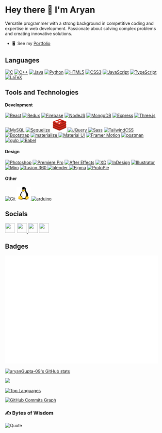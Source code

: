 Hey there 👋 I'm Aryan
============================

Versatile programmer with a strong background in competitive coding and expertise in web development. Passionate about solving complex problems and creating innovative solutions.

* 🖥️  See my [Portfolio](https://aryangupta09.netlify.app/)

## Languages

<p align="left">
<a href="https://docs.microsoft.com/en-us/cpp/?view=msvc-170" target="_blank" rel="noreferrer"><img src="https://upload.wikimedia.org/wikipedia/commons/1/18/C_Programming_Language.svg" width="45" height="45" alt="C" /></a>
<a href="https://docs.microsoft.com/en-us/cpp/?view=msvc-170" target="_blank" rel="noreferrer"><img src="https://upload.wikimedia.org/wikipedia/commons/1/18/ISO_C%2B%2B_Logo.svg" width="45" height="45" alt="C++" /></a>
<a href="https://www.oracle.com/java/" target="_blank" rel="noreferrer"><img src="https://raw.githubusercontent.com/danielcranney/readme-generator/main/public/icons/skills/java-colored.svg" width="45" height="45" alt="Java" /></a>
<a href="https://www.python.org/" target="_blank" rel="noreferrer"><img src="https://raw.githubusercontent.com/danielcranney/readme-generator/main/public/icons/skills/python-colored.svg" width="45" height="45" alt="Python" /></a>
<a href="https://developer.mozilla.org/en-US/docs/Glossary/HTML5" target="_blank" rel="noreferrer"><img src="https://raw.githubusercontent.com/danielcranney/readme-generator/main/public/icons/skills/html5-colored.svg" width="45" height="45" alt="HTML5" /></a>
<a href="https://www.w3.org/TR/CSS/#css" target="_blank" rel="noreferrer"><img src="https://raw.githubusercontent.com/danielcranney/readme-generator/main/public/icons/skills/css3-colored.svg" width="45" height="45" alt="CSS3" /></a>
<a href="https://developer.mozilla.org/en-US/docs/Web/JavaScript" target="_blank" rel="noreferrer"><img src="https://raw.githubusercontent.com/danielcranney/readme-generator/main/public/icons/skills/javascript-colored.svg" width="45" height="45" alt="JavaScript" /></a>
<a href="https://www.typescriptlang.org/" target="_blank" rel="noreferrer"><img src="https://raw.githubusercontent.com/danielcranney/readme-generator/main/public/icons/skills/typescript-colored.svg" width="45" height="45" alt="TypeScript" /></a>
<a href="https://www.latex-project.org/" target="_blank" rel="noreferrer"><img src="https://static-00.iconduck.com/assets.00/latex-icon-2014x2048-wyowdlpa.png" width="45" height="45" alt="LaTeX" /></a>
</p>

## Tools and Technologies

#### Development

<p align="left">
<a href="https://reactjs.org/" target="_blank" rel="noreferrer"><img src="https://raw.githubusercontent.com/danielcranney/readme-generator/main/public/icons/skills/react-colored.svg" width="45" height="45" alt="React" /></a>
<a href="https://redux.js.org/" target="_blank" rel="noreferrer"><img src="https://raw.githubusercontent.com/danielcranney/readme-generator/main/public/icons/skills/redux-colored.svg" width="45" height="45" alt="Redux" /></a>
<a href="https://firebase.google.com/" target="_blank" rel="noreferrer"><img src="https://upload.wikimedia.org/wikipedia/commons/4/46/Touchicon-180.png" width="45" height="45" alt="Firebase" /></a>
<a href="https://nodejs.org/en/" target="_blank" rel="noreferrer"><img src="https://raw.githubusercontent.com/danielcranney/readme-generator/main/public/icons/skills/nodejs-colored.svg" width="45" height="45" alt="NodeJS" /></a>
<a href="https://www.mongodb.com/" target="_blank" rel="noreferrer"><img src="https://raw.githubusercontent.com/danielcranney/readme-generator/main/public/icons/skills/mongodb-colored.svg" width="45" height="45" alt="MongoDB" /></a>
<a href="https://expressjs.com/" target="_blank" rel="noreferrer"><img src="https://raw.githubusercontent.com/danielcranney/readme-generator/main/public/icons/skills/express-dark.svg" width="45" height="45" alt="Express" /></a>
<a href="https://threejs.org/" target="_blank" rel="noreferrer"><img src="https://global.discourse-cdn.com/standard17/uploads/threejs/original/2X/e/e4f86d2200d2d35c30f7b1494e96b9595ebc2751.png" width="45" height="45" alt="Three.js" /></a>
<a href="https://www.mysql.com/" target="_blank" rel="noreferrer"><img src="https://raw.githubusercontent.com/danielcranney/readme-generator/main/public/icons/skills/mysql-colored.svg" width="45" height="45" alt="MySQL" /></a>
<a href="https://sequelize.org/" target="_blank" rel="noreferrer"><img src="https://user-images.githubusercontent.com/97445947/268622758-f42dab55-46e4-4b08-ab45-9ac245d03eb3.png" width="45" height="50" alt="Sequelize" /></a>&nbsp;
<a href="https://redis.io" target="_blank" rel="noreferrer"> <img src="https://raw.githubusercontent.com/devicons/devicon/master/icons/redis/redis-original.svg" alt="redis" width="45" height="45"/> </a>
<a href="https://jquery.com/" target="_blank" rel="noreferrer"><img src="https://raw.githubusercontent.com/danielcranney/readme-generator/main/public/icons/skills/jquery-colored.svg" width="45" height="45" alt="JQuery" /></a>
<a href="https://sass-lang.com/" target="_blank" rel="noreferrer"><img src="https://raw.githubusercontent.com/danielcranney/readme-generator/main/public/icons/skills/sass-colored.svg" width="45" height="45" alt="Sass" /></a>
<a href="https://tailwindcss.com/" target="_blank" rel="noreferrer"><img src="https://raw.githubusercontent.com/danielcranney/readme-generator/main/public/icons/skills/tailwindcss-colored.svg" width="45" height="45" alt="TailwindCSS" /></a>
<a href="https://getbootstrap.com/" target="_blank" rel="noreferrer"><img src="https://raw.githubusercontent.com/danielcranney/readme-generator/main/public/icons/skills/bootstrap-colored.svg" width="45" height="45" alt="Bootstrap" /></a>
<a href="https://materializecss.com/" target="_blank" rel="noreferrer"> <img src="https://raw.githubusercontent.com/prplx/svg-logos/5585531d45d294869c4eaab4d7cf2e9c167710a9/svg/materialize.svg" alt="materialize" width="45" height="45"/> </a>
<a href="https://mui.com/" target="_blank" rel="noreferrer"><img src="https://raw.githubusercontent.com/danielcranney/readme-generator/main/public/icons/skills/materialui-colored.svg" width="45" height="45" alt="Material UI" /></a>
<a href="https://www.framer.com/motion/" target="_blank" rel="noreferrer"><img src="https://camo.githubusercontent.com/179d66ab2b0321726c88a586c4ad38802e7113a3c98c6fd3f0156c01c98cfd14/68747470733a2f2f6672616d657275736572636f6e74656e742e636f6d2f696d616765732f34386861395a52396f5a51475136675a38595566456c50335430412e706e67" width="45" height="45" alt="Framer Motion" /></a>
<a href="https://postman.com" target="_blank" rel="noreferrer"> <img src="https://www.vectorlogo.zone/logos/getpostman/getpostman-icon.svg" alt="postman" width="45" height="45"/> </a>
<a href="https://gulpjs.com" target="_blank" rel="noreferrer"> <img src="https://raw.githubusercontent.com/gulpjs/artwork/master/gulp-2x.png" alt="gulp" width="20" height="45"/> </a>
<a href="https://babeljs.io/" target="_blank" rel="noreferrer"><img src="https://upload.wikimedia.org/wikipedia/commons/0/02/Babel_Logo.svg" width="45" height="45" alt="Babel" /></a>
</p>

#### Design

<p align="left">
<a href="https://www.adobe.com/in/products/photoshop.html" target="_blank" rel="noreferrer"><img src="https://upload.wikimedia.org/wikipedia/commons/a/af/Adobe_Photoshop_CC_icon.svg" width="45" height="45" alt="Photoshop" /></a>
<a href="https://www.adobe.com/in/products/premiere.html" target="_blank" rel="noreferrer"><img src="https://upload.wikimedia.org/wikipedia/commons/4/40/Adobe_Premiere_Pro_CC_icon.svg" width="45" height="45" alt="Premiere Pro" /></a>
<a href="https://www.adobe.com/in/products/aftereffects.html" target="_blank" rel="noreferrer"><img src="https://upload.wikimedia.org/wikipedia/commons/c/cb/Adobe_After_Effects_CC_icon.svg" width="45" height="45" alt="After Effects" /></a>
<a href="https://www.adobe.com/in/products/xd.html" target="_blank" rel="noreferrer"><img src="https://upload.wikimedia.org/wikipedia/commons/c/c2/Adobe_XD_CC_icon.svg" width="45" height="45" alt="XD" /></a>
<a href="https://www.adobe.com/in/products/indesign.html" target="_blank" rel="noreferrer"><img src="https://upload.wikimedia.org/wikipedia/commons/4/48/Adobe_InDesign_CC_icon.svg" width="45" height="45" alt="InDesign" /></a>
<a href="adobe.com/in/products/illustrator.html" target="_blank" rel="noreferrer"><img src="https://upload.wikimedia.org/wikipedia/commons/f/fb/Adobe_Illustrator_CC_icon.svg" width="45" height="45" alt="Illustrator" /></a>
<a href="https://miro.com/" target="_blank" rel="noreferrer"><img src="https://asset.brandfetch.io/idAnDTFapY/idYC5f2L1X.png" width="45" height="45" alt="Miro" /></a>
<a href="https://www.autodesk.in/products/fusion-360/overview" target="_blank" rel="noreferrer"> <img src="https://images.g2crowd.com/uploads/product/image/large_detail/large_detail_08cbb05caf3271616f7fef03768dfbf5/fusion-360.png" alt="fusion 360" width="45" height="45"/> </a>
<a href="https://www.blender.org/" target="_blank" rel="noreferrer"> <img src="https://upload.wikimedia.org/wikipedia/commons/0/0c/Blender_logo_no_text.svg" alt="blender" width="45" height="45"/> </a>
<a href="https://www.figma.com/" target="_blank" rel="noreferrer"><img src="https://raw.githubusercontent.com/danielcranney/readme-generator/main/public/icons/skills/figma-colored.svg" width="45" height="45" alt="Figma" /></a>
<a href="https://www.protopie.io/" target="_blank" rel="noreferrer"><img src="https://seeklogo.com/images/P/protopie-logo-A51D8D3BEE-seeklogo.com.png" width="42" height="42" alt="ProtoPie" /></a>
</p>

#### Other

<p align="left">
<a href="https://git-scm.com/" target="_blank" rel="noreferrer"><img src="https://raw.githubusercontent.com/danielcranney/readme-generator/main/public/icons/skills/git-colored.svg" width="45" height="45" alt="Git" /></a>
<a href="https://www.linux.org/" target="_blank" rel="noreferrer"> <img src="https://raw.githubusercontent.com/devicons/devicon/master/icons/linux/linux-original.svg" alt="linux" width="45" height="45"/> </a>
<a href="https://www.arduino.cc/" target="_blank" rel="noreferrer"> <img src="https://cdn.worldvectorlogo.com/logos/arduino-1.svg" alt="arduino" width="45" height="45"/> </a>
</p>

## Socials

<p align="left">
  <a href="https://www.linkedin.com/in/aryangupta09" target="_blank" rel="noreferrer"><img src="https://raw.githubusercontent.com/danielcranney/readme-generator/main/public/icons/socials/linkedin.svg" width="32" height="32" /></a>&nbsp;
  <a href="https://codeforces.com/profile/DevilCoder_09" target="_blank" rel="noreferrer">
    <picture>
      <img src="https://github.com/aryanGupta-09/aryanGupta-09/assets/96881807/825af0e4-fa53-4714-87ae-fdcae1997d99" width="32" height="32" />
    </picture>
  </a>
  <a href="https://leetcode.com/DevilCoder_09/" target="_blank" rel="noreferrer"><img src="https://upload.wikimedia.org/wikipedia/commons/8/8e/LeetCode_Logo_1.png" width="32" height="32" /></a>
  <a href="https://www.codechef.com/users/devilcoder_09" target="_blank" rel="noreferrer">
    <picture>
      <img src="https://github.com/aryanGupta-09/aryanGupta-09/assets/96881807/88a1e6df-904a-43d8-bb09-b57df9032b59" width="32" height="32" />
    </picture>
  </a>
</p>

## Badges

<a href="https://codeforces.com/profile/DevilCoder_09"><img src="https://raw.githubusercontent.com/aryanGupta-09/cf-stats/main/output/light_card.svg#gh-dark-mode-only" alt="aryanGupta-09's Codeforces stats" /></a>

<a href="#"><img src="https://github-readme-stats.vercel.app/api?username=aryanGupta-09&show_icons=true&count_private=true&title_color=6456f1&text_color=ffffff&icon_color=6456f1&bg_color=1c1917&hide_border=true" alt="aryanGupta-09's GitHub stats" /></a>

<a href="#"><img src="https://github-readme-streak-stats.herokuapp.com/?user=aryanGupta-09&stroke=ffffff&background=1c1917&ring=6366f1&fire=6366f1&currStreakNum=ffffff&currStreakLabel=6366f1&sideNums=ffffff&sideLabels=ffffff&dates=ffffff&hide_border=true" /></a>

<a href="#" align="left"><img src="https://github-readme-stats.vercel.app/api/top-langs/?username=aryanGupta-09&langs_count=20&title_color=ffffff&text_color=ffffff&icon_color=6456f1&bg_color=1c1917&hide_border=true&locale=en&custom_title=Top%20%Languages&layout=donut" alt="Top Languages" /></a>

<a href="#"><img src="https://github-readme-activity-graph.vercel.app/graph?username=aryanGupta-09&bg_color=1c1917&color=ffffff&line=6456f1&point=ffffff&area_color=1c1917&area=true&hide_border=true&custom_title=GitHub%20Commits%20Graph" alt="GitHub Commits Graph" /></a>

### ✍️ Bytes of Wisdom
<picture>
  <img alt="Quote" src="https://quotes-github-readme.vercel.app/api?type=horizontal&theme=tokyonight">
</picture>
